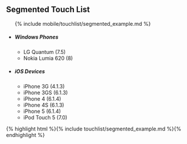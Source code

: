 <h2 class="section-subtitle">Segmented Touch List</h2>

<div class="doc-box">
	<ul class="touchList">
		{% include mobile/touchlist/segmented_example.md %}
		<li class="touchList-segment">
			<h5 class="touchList-segment-header">Windows Phones</h5>
			<ul class="touchList-segment-content">
				<li class="touchList-item">
					<div class="ffbox ffbox--touchList-item">
						<div class="ffbox-flex">
							LG Quantum (7.5)
						</div>
					</div>
				</li>
				<li class="touchList-item">
					<div class="ffbox ffbox--touchList-item">
						<div class="ffbox-flex">
							Nokia Lumia 620 (8)
						</div>
					</div>
				</li>
			</ul>
		</li>
		<li class="touchList-segment">
			<h5 class="touchList-segment-header">iOS Devices</h5>
			<ul class="touchList-segment-content">
				<li class="touchList-item">
					<div class="ffbox ffbox--touchList-item">
						<div class="ffbox-flex">
							iPhone 3G (4.1.3)
						</div>
					</div>
				</li>
				<li class="touchList-item">
					<div class="ffbox ffbox--touchList-item">
						<div class="ffbox-flex">
							iPhone 3GS (6.1.3)
						</div>
					</div>
				</li>
				<li class="touchList-item">
					<div class="ffbox ffbox--touchList-item">
						<div class="ffbox-flex">
							iPhone 4 (6.1.4)
						</div>
					</div>
				</li>
				<li class="touchList-item">
					<div class="ffbox ffbox--touchList-item">
						<div class="ffbox-flex">
							iPhone 4S (6.1.3)
						</div>
					</div>
				</li>
				<li class="touchList-item">
					<div class="ffbox ffbox--touchList-item">
						<div class="ffbox-flex">
							iPhone 5 (6.1.4)
						</div>
					</div>
				</li>
				<li class="touchList-item">
					<div class="ffbox ffbox--touchList-item">
						<div class="ffbox-flex">
							iPod Touch 5 (7.0)
						</div>
					</div>
				</li>
			</ul>
		</li>
	</ul>
</div>

<div class="j-code">
	{% highlight html %}{% include touchlist/segmented_example.md %}{% endhighlight %}
</div>
